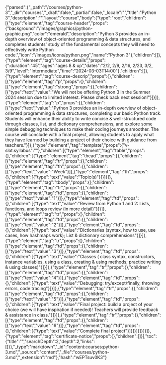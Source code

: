 {"parsed":{"_path":"/courses/python-3","_dir":"courses","_draft":false,"_partial":false,"_locale":"","title":"Python 3","description":"","layout":"course","body":{"type":"root","children":[{"type":"element","tag":"course-header","props":{"background":"/images/graphics/python-graphic.png","color":"emerald","description":"Python 3 provides an in-depth overview of object-oriented programming & data structures, and completes students' study of the fundamental concepts they will need to effectively write Python code.","icon":"/images/icons/python.png","name":"Python 3"},"children":[]},{"type":"element","tag":"course-details","props":{":duration":"45","ages":"ages 8 & up","dates":"2/2, 2/9, 2/16, 2/23, 3/2, 3/9","level":"Intermediate","time":"2024-03-03T14:00"},"children":[]},{"type":"element","tag":"course-descrip","props":{},"children":[{"type":"element","tag":"p","props":{},"children":[{"type":"element","tag":"strong","props":{},"children":[{"type":"text","value":"We will not be offering Python 3 in the Summer 2024 session due to limited interest. Please check back next session!"}]}]},{"type":"element","tag":"p","props":{},"children":[{"type":"text","value":"Python 3 provides an in-depth overview of object-oriented programming & data structures, completing our basic Python track. Students will enhance their ability to write concise & well-structured code through classes, list, and dictionary comprehensions, and explore some simple debugging techniques to make their coding journeys smoother. The course will conclude with a final project, allowing students to apply what they have learned by building a project of their choice with guidance from teachers."}]},{"type":"element","tag":"template","props":{"v-slot:syllabus":""},"children":[{"type":"element","tag":"table","props":{},"children":[{"type":"element","tag":"thead","props":{},"children":[{"type":"element","tag":"tr","props":{},"children":[{"type":"element","tag":"th","props":{},"children":[{"type":"text","value":"Week"}]},{"type":"element","tag":"th","props":{},"children":[{"type":"text","value":"Topic(s)"}]}]}]},{"type":"element","tag":"tbody","props":{},"children":[{"type":"element","tag":"tr","props":{},"children":[{"type":"element","tag":"td","props":{},"children":[{"type":"text","value":"1"}]},{"type":"element","tag":"td","props":{},"children":[{"type":"text","value":"Review from Python 1 and 2:  Lists, functions, and loops review (in more detail)"}]}]},{"type":"element","tag":"tr","props":{},"children":[{"type":"element","tag":"td","props":{},"children":[{"type":"text","value":"2"}]},{"type":"element","tag":"td","props":{},"children":[{"type":"text","value":"Dictionaries  (syntax,  how to use, use cases, how hashmaps work);  List & dictionary comprehensions"}]}]},{"type":"element","tag":"tr","props":{},"children":[{"type":"element","tag":"td","props":{},"children":[{"type":"text","value":"3"}]},{"type":"element","tag":"td","props":{},"children":[{"type":"text","value":"Classes  ( class syntax, constructors, instance variables, using a class, creating & using methods; practice writing & using classes)"}]}]},{"type":"element","tag":"tr","props":{},"children":[{"type":"element","tag":"td","props":{},"children":[{"type":"text","value":"4"}]},{"type":"element","tag":"td","props":{},"children":[{"type":"text","value":"Debugging:  try/except/finally, throwing errors, code tracing"}]}]},{"type":"element","tag":"tr","props":{},"children":[{"type":"element","tag":"td","props":{},"children":[{"type":"text","value":"5"}]},{"type":"element","tag":"td","props":{},"children":[{"type":"text","value":"Final project: build a project of your choice (we will have inspiration if needed)! Teachers will provide feedback & assistance in class."}]}]},{"type":"element","tag":"tr","props":{},"children":[{"type":"element","tag":"td","props":{},"children":[{"type":"text","value":"6"}]},{"type":"element","tag":"td","props":{},"children":[{"type":"text","value":"Complete final project"}]}]}]}]}]}]},{"type":"element","tag":"certificate-notice","props":{},"children":[]}],"toc":{"title":"","searchDepth":2,"depth":2,"links":[]}},"_type":"markdown","_id":"content:courses:python-3.md","_source":"content","_file":"courses/python-3.md","_extension":"md"},"hash":"wEPTsuv0K3"}